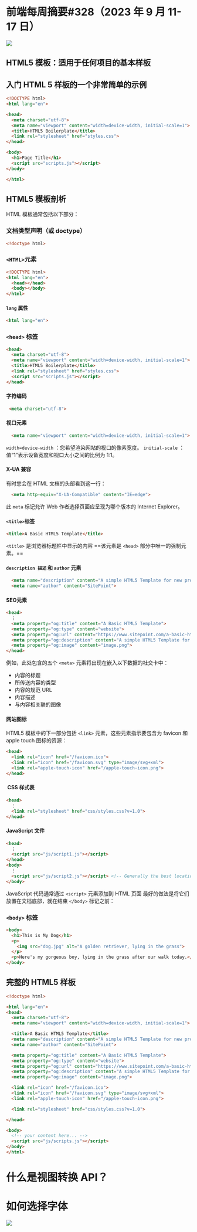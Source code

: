 # 前端每周摘要#328（2023 年 9 月 11-17 日） 
![](Pasted%20image%2020231007093002.png)
## HTML5 模板：适用于任何项目的基本样板

## 入门 HTML 5 样板的一个非常简单的示例

```html
<!DOCTYPE html>
<html lang="en">

<head>
  <meta charset="utf-8">
  <meta name="viewport" content="width=device-width, initial-scale=1">
  <title>HTML5 Boilerplate</title>
  <link rel="stylesheet" href="styles.css">
</head>

<body>
  <h1>Page Title</h1>
  <script src="scripts.js"></script>
</body>

</html>
```

## HTML5 模板剖析
HTML 模板通常包括以下部分：

### 文档类型声明（或 doctype）
```html
<!doctype html>
```
### `<HTML>`元素
```html
<!DOCTYPE html>
<html lang="en">
  <head></head>
  <body></body>
</html>
```
####   `lang` 属性
```html
<html lang="en">
```
### `<head>` 标签
```html
<head>
  <meta charset="utf-8">
  <meta name="viewport" content="width=device-width, initial-scale=1">
  <title>HTML5 Boilerplate</title>
  <link rel="stylesheet" href="styles.css">
  <script src="scripts.js"></script>  
</head>
```
#### 字符编码
```html
 <meta charset="utf-8">
```
#### 视口元素
```html
  <meta name="viewport" content="width=device-width, initial-scale=1">

```
`width=device-width` ：您希望渲染网站的视口的像素宽度。
`initial-scale` ：值“1”表示设备宽度和视口大小之间的比例为 1:1。
#### X-UA 兼容
有时您会在 HTML 文档的头部看到这一行：
```html
  <meta http-equiv="X-UA-Compatible" content="IE=edge">
```
此 `meta` 标记允许 Web 作者选择页面应呈现为哪个版本的 Internet Explorer。
#### `<title>`标签
```html
<title>A Basic HTML5 Template</title>
```
`<title>` 是浏览器标题栏中显示的内容
==该元素是 `<head>` 部分中唯一的强制元素。==
#### `description 描述` 和 `author` 元素
```html
  <meta name="description" content="A simple HTML5 Template for new projects.">
  <meta name="author" content="SitePoint">
```
#### SEO元素
```html
<head>
  ⋮
  <meta property="og:title" content="A Basic HTML5 Template">
  <meta property="og:type" content="website">
  <meta property="og:url" content="https://www.sitepoint.com/a-basic-html5-template/">
  <meta property="og:description" content="A simple HTML5 Template for new projects.">
  <meta property="og:image" content="image.png">
</head>
```
例如，此处包含的五个 `<meta>` 元素将出现在嵌入以下数据的社交卡中：
- 内容的标题
- 所传送内容的类型
- 内容的规范 URL
- 内容描述
- 与内容相关联的图像
####  网站图标
HTML5 模板中的下一部分包括 `<link>` 元素，这些元素指示要包含为 favicon 和 apple touch 图标的资源：
```html
<head>
  <link rel="icon" href="/favicon.ico">
  <link rel="icon" href="/favicon.svg" type="image/svg+xml">
  <link rel="apple-touch-icon" href="/apple-touch-icon.png">
</head>
```
####  CSS 样式表
```html
<head>
  ⋮
  <link rel="stylesheet" href="css/styles.css?v=1.0">
</head>
```
####  JavaScript 文件
```html
<head>
  ⋮
  <script src="js/script1.js"></script>
</head>
<body>
  ⋮
  <script src="js/script2.js"></script> <!-- Generally the best location -->
</body>
```
JavaScript 代码通常通过 `<script>` 元素添加到 HTML 页面
最好的做法是将它们放置在文档底部，就在结束 `</body>` 标记之前：
###  `<body>` 标签
```html
<body>
  <h1>This is My Dog</h1>
  <p>
    <img src="dog.jpg" alt="A golden retriever, lying in the grass">
  </p>
  <p>Here's my gorgeous boy, lying in the grass after our walk today.</p>
</body>
```

## 完整的 HTML5 样板

```html
<!doctype html>

<html lang="en">
<head>
  <meta charset="utf-8">
  <meta name="viewport" content="width=device-width, initial-scale=1">

  <title>A Basic HTML5 Template</title>
  <meta name="description" content="A simple HTML5 Template for new projects.">
  <meta name="author" content="SitePoint">

  <meta property="og:title" content="A Basic HTML5 Template">
  <meta property="og:type" content="website">
  <meta property="og:url" content="https://www.sitepoint.com/a-basic-html5-template/">
  <meta property="og:description" content="A simple HTML5 Template for new projects.">
  <meta property="og:image" content="image.png">

  <link rel="icon" href="/favicon.ico">
  <link rel="icon" href="/favicon.svg" type="image/svg+xml">
  <link rel="apple-touch-icon" href="/apple-touch-icon.png">

  <link rel="stylesheet" href="css/styles.css?v=1.0">

</head>

<body>
  <!-- your content here... -->
  <script src="js/scripts.js"></script>
</body>
</html>
```

# 什么是视图转换 API？

# 如何选择字体

![](Pasted%20image%2020231007110024.png)

